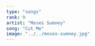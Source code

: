 ```yaml
---
type: "songs"
rank: 9
artist: "Moses Sumney"
song: "Cut Me"
image: "../../moses-sumney.jpg"
---
```

